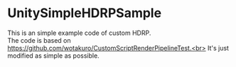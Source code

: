 # UnitySimpleHDRPSample
This is an simple example code of custom HDRP.<br>
The code is based on https://github.com/wotakuro/CustomScriptRenderPipelineTest.<br>
It's just modified as simple as possible.
